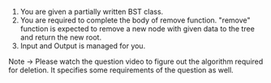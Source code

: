 1. You are given a partially written BST class.
2. You are required to complete the body of remove function. "remove" function is expected to remove a new node with given data to the tree and return the new root.
3. Input and Output is managed for you. 

Note -> Please watch the question video to figure out the algorithm required for deletion. It specifies some requirements of the question as well.

